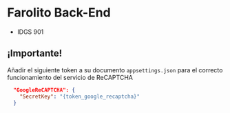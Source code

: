 # Farolito Back-End
- IDGS 901

## ¡Importante!
Añadir el siguiente token a su documento `appsettings.json` para el correcto funcionamiento del servicio de ReCAPTCHA

```appsettings.json
  "GoogleReCAPTCHA": {
    "SecretKey": "{token_google_recaptcha}"
  }
```
